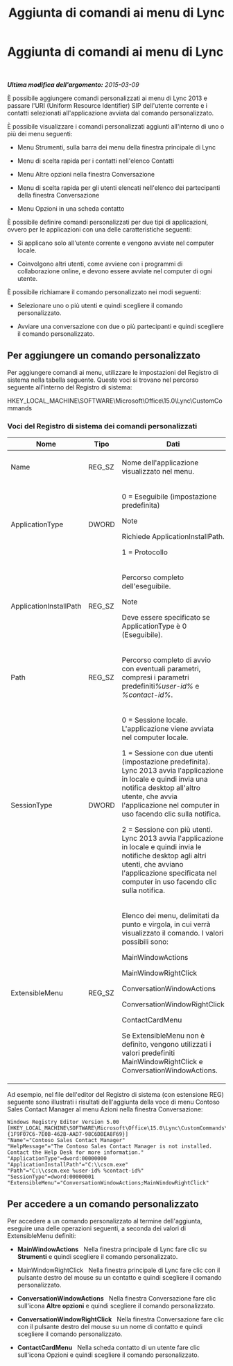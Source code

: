 ﻿---
title: Aggiunta di comandi ai menu di Lync
TOCTitle: Aggiunta di comandi ai menu di Lync
ms:assetid: a8443bc2-e234-4022-870a-00700f38b1ea
ms:mtpsurl: https://technet.microsoft.com/it-it/library/Gg412788(v=OCS.15)
ms:contentKeyID: 52062279
ms.date: 08/24/2015
mtps_version: v=OCS.15
ms.translationtype: HT
---

# Aggiunta di comandi ai menu di Lync

 

_**Ultima modifica dell'argomento:** 2015-03-09_

È possibile aggiungere comandi personalizzati ai menu di Lync 2013 e passare l'URI (Uniform Resource Identifier) SIP dell'utente corrente e i contatti selezionati all'applicazione avviata dal comando personalizzato.

È possibile visualizzare i comandi personalizzati aggiunti all'interno di uno o più dei menu seguenti:

  - Menu Strumenti, sulla barra dei menu della finestra principale di Lync

  - Menu di scelta rapida per i contatti nell'elenco Contatti

  - Menu Altre opzioni nella finestra Conversazione

  - Menu di scelta rapida per gli utenti elencati nell'elenco dei partecipanti della finestra Conversazione

  - Menu Opzioni in una scheda contatto

È possibile definire comandi personalizzati per due tipi di applicazioni, ovvero per le applicazioni con una delle caratteristiche seguenti:

  - Si applicano solo all'utente corrente e vengono avviate nel computer locale.

  - Coinvolgono altri utenti, come avviene con i programmi di collaborazione online, e devono essere avviate nel computer di ogni utente.

È possibile richiamare il comando personalizzato nei modi seguenti:

  - Selezionare uno o più utenti e quindi scegliere il comando personalizzato.

  - Avviare una conversazione con due o più partecipanti e quindi scegliere il comando personalizzato.

## Per aggiungere un comando personalizzato

Per aggiungere comandi ai menu, utilizzare le impostazioni del Registro di sistema nella tabella seguente. Queste voci si trovano nel percorso seguente all'interno del Registro di sistema:

HKEY\_LOCAL\_MACHINE\\SOFTWARE\\Microsoft\\Office\\15.0\\Lync\\CustomCommands

### Voci del Registro di sistema dei comandi personalizzati

<table>
<colgroup>
<col style="width: 33%" />
<col style="width: 33%" />
<col style="width: 33%" />
</colgroup>
<thead>
<tr class="header">
<th>Nome</th>
<th>Tipo</th>
<th>Dati</th>
</tr>
</thead>
<tbody>
<tr class="odd">
<td><p>Name</p></td>
<td><p>REG_SZ</p></td>
<td><p>Nome dell'applicazione visualizzato nel menu.</p></td>
</tr>
<tr class="even">
<td><p>ApplicationType</p></td>
<td><p>DWORD</p></td>
<td><p>0 = Eseguibile (impostazione predefinita)</p>

> [!NOTE]
> Richiede ApplicationInstallPath.


<p>1 = Protocollo</p></td>
</tr>
<tr class="odd">
<td><p>ApplicationInstallPath</p></td>
<td><p>REG_SZ</p></td>
<td><p>Percorso completo dell'eseguibile.</p>

> [!NOTE]
> Deve essere specificato se ApplicationType è 0 (Eseguibile).


</td>
</tr>
<tr class="even">
<td><p>Path</p></td>
<td><p>REG_SZ</p></td>
<td><p>Percorso completo di avvio con eventuali parametri, compresi i parametri predefiniti<em>%user-id%</em> e <em>%contact-id%</em>.</p></td>
</tr>
<tr class="odd">
<td><p>SessionType</p></td>
<td><p>DWORD</p></td>
<td><p>0 = Sessione locale. L'applicazione viene avviata nel computer locale.</p>
<p>1 = Sessione con due utenti (impostazione predefinita). Lync 2013 avvia l'applicazione in locale e quindi invia una notifica desktop all'altro utente, che avvia l'applicazione nel computer in uso facendo clic sulla notifica.</p>
<p>2 = Sessione con più utenti. Lync 2013 avvia l'applicazione in locale e quindi invia le notifiche desktop agli altri utenti, che avviano l'applicazione specificata nel computer in uso facendo clic sulla notifica.</p></td>
</tr>
<tr class="even">
<td><p>ExtensibleMenu</p></td>
<td><p>REG_SZ</p></td>
<td><p>Elenco dei menu, delimitati da punto e virgola, in cui verrà visualizzato il comando. I valori possibili sono:</p>
<p>MainWindowActions</p>
<p>MainWindowRightClick</p>
<p>ConversationWindowActions</p>
<p>ConversationWindowRightClick</p>
<p>ContactCardMenu</p>
<p>Se ExtensibleMenu non è definito, vengono utilizzati i valori predefiniti MainWindowRightClick e ConversationWindowActions.</p></td>
</tr>
</tbody>
</table>


Ad esempio, nel file dell'editor del Registro di sistema (con estensione REG) seguente sono illustrati i risultati dell'aggiunta della voce di menu Contoso Sales Contact Manager al menu Azioni nella finestra Conversazione:

    Windows Registry Editor Version 5.00
    [HKEY_LOCAL_MACHINE\SOFTWARE\Microsoft\Office\15.0\Lync\CustomCommands\{1F9F07C6-7E0B-462B-AAD7-98C6DBEA8F69}]
    "Name"="Contoso Sales Contact Manager"
    "HelpMessage"="The Contoso Sales Contact Manager is not installed. Contact the Help Desk for more information."
    "ApplicationType"=dword:00000000
    "ApplicationInstallPath"="C:\\cscm.exe"
    "Path"="C:\\cscm.exe %user-id% %contact-id%"
    "SessionType"=dword:00000001
    "ExtensibleMenu"="ConversationWindowActions;MainWindowRightClick"

## Per accedere a un comando personalizzato

Per accedere a un comando personalizzato al termine dell'aggiunta, eseguire una delle operazioni seguenti, a seconda dei valori di ExtensibleMenu definiti:

  - **MainWindowActions**   Nella finestra principale di Lync fare clic su **Strumenti** e quindi scegliere il comando personalizzato.

  - MainWindowRightClick   Nella finestra principale di Lync fare clic con il pulsante destro del mouse su un contatto e quindi scegliere il comando personalizzato.

  - **ConversationWindowActions**   Nella finestra Conversazione fare clic sull'icona **Altre opzioni** e quindi scegliere il comando personalizzato.

  - **ConversationWindowRightClick**   Nella finestra Conversazione fare clic con il pulsante destro del mouse su un nome di contatto e quindi scegliere il comando personalizzato.

  - **ContactCardMenu**   Nella scheda contatto di un utente fare clic sull'icona Opzioni e quindi scegliere il comando personalizzato.

